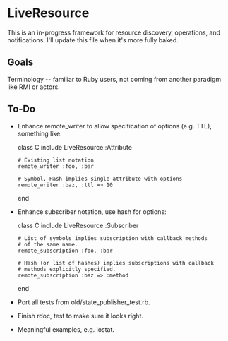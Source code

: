 LiveResource
============

This is an in-progress framework for resource discovery, operations, and
notifications. I'll update this file when it's more fully baked.

Goals
-----

Terminology -- familiar to Ruby users, not coming from another paradigm like RMI or actors.

To-Do
-----

- Enhance remote_writer to allow specification of options (e.g. TTL), something like:

    class C
      include LiveResource::Attribute

      # Existing list notation
      remote_writer :foo, :bar
      
      # Symbol, Hash implies single attribute with options
      remote_writer :baz, :ttl => 10
    end

- Enhance subscriber notation, use hash for options:

    class C
      include LiveResource::Subscriber

      # List of symbols implies subscription with callback methods 
      # of the same name.
      remote_subscription :foo, :bar
      
      # Hash (or list of hashes) implies subscriptions with callback
      # methods explicitly specified.
      remote_subscription :baz => :method
    end

- Port all tests from old/state_publisher_test.rb.

- Finish rdoc, test to make sure it looks right.

- Meaningful examples, e.g. iostat.


